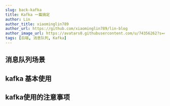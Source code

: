 ```yaml
---
slug: back-kafka
title: Kafka 一篇搞定
author: Lin
author_title: xiaominglin789
author_url: https://github.com/xiaominglin789/lin-blog
author_image_url: https://avatars0.githubusercontent.com/u/74356262?s=400&v=4
tags: [后端, 消息队列, Kafka]
---
```


## 消息队列场景

## kafka 基本使用

## kafka使用的注意事项
